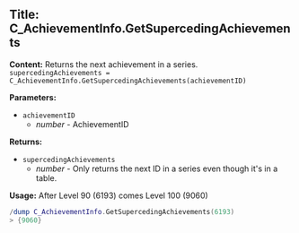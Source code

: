 ## Title: C_AchievementInfo.GetSupercedingAchievements

**Content:**
Returns the next achievement in a series.
`supercedingAchievements = C_AchievementInfo.GetSupercedingAchievements(achievementID)`

**Parameters:**
- `achievementID`
  - *number* - AchievementID

**Returns:**
- `supercedingAchievements`
  - *number* - Only returns the next ID in a series even though it's in a table.

**Usage:**
After Level 90 (6193) comes Level 100 (9060)
```lua
/dump C_AchievementInfo.GetSupercedingAchievements(6193)
> {9060}
```